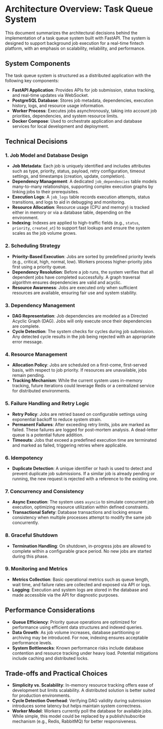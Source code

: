 # Architecture Overview: Task Queue System

This document summarizes the architectural decisions behind the implementation of a task queue system built with FastAPI. The system is designed to support background job execution for a real-time fintech platform, with an emphasis on scalability, reliability, and performance.

## System Components

The task queue system is structured as a distributed application with the following key components:

* **FastAPI Application**: Provides APIs for job submission, status tracking, and real-time updates via WebSocket.
* **PostgreSQL Database**: Stores job metadata, dependencies, execution history, logs, and resource usage information.
* **Worker Process**: Executes jobs asynchronously, taking into account job priorities, dependencies, and system resource limits.
* **Docker Compose**: Used to orchestrate application and database services for local development and deployment.

## Technical Decisions

### 1. Job Model and Database Design

* **Job Metadata**: Each job is uniquely identified and includes attributes such as type, priority, status, payload, retry configuration, timeout settings, and timestamps (creation, update, completion).
* **Dependency Management**: A dedicated `job_dependencies` table models many-to-many relationships, supporting complex execution graphs by linking jobs to their prerequisites.
* **Execution Logs**: A `job_logs` table records execution attempts, status transitions, and logs to aid in debugging and monitoring.
* **Resource Allocation**: Resource usage (CPU and memory) is tracked either in memory or via a database table, depending on the environment.
* **Indexing**: Indexes are applied to high-traffic fields (e.g., `status`, `priority`, `created_at`) to support fast lookups and ensure the system scales as the job volume grows.

### 2. Scheduling Strategy

* **Priority-Based Execution**: Jobs are sorted by predefined priority levels (e.g., critical, high, normal, low). Workers process higher-priority jobs first using a priority queue.
* **Dependency Resolution**: Before a job runs, the system verifies that all dependent jobs have completed successfully. A graph traversal algorithm ensures dependencies are valid and acyclic.
* **Resource Awareness**: Jobs are executed only when sufficient resources are available, ensuring fair use and system stability.

### 3. Dependency Management

* **DAG Representation**: Job dependencies are modeled as a Directed Acyclic Graph (DAG). Jobs will only execute once their dependencies are complete.
* **Cycle Detection**: The system checks for cycles during job submission. Any detected cycle results in the job being rejected with an appropriate error message.

### 4. Resource Management

* **Allocation Policy**: Jobs are scheduled on a first-come, first-served basis, with respect to job priority. If resources are unavailable, jobs remain pending.
* **Tracking Mechanism**: While the current system uses in-memory tracking, future iterations could leverage Redis or a centralized service for distributed environments.

### 5. Failure Handling and Retry Logic

* **Retry Policy**: Jobs are retried based on configurable settings using exponential backoff to reduce system strain.
* **Permanent Failures**: After exceeding retry limits, jobs are marked as failed. These failures are logged for post-mortem analysis. A dead-letter queue is a potential future addition.
* **Timeouts**: Jobs that exceed a predefined execution time are terminated and marked as failed, triggering retries where applicable.

### 6. Idempotency

* **Duplicate Detection**: A unique identifier or hash is used to detect and prevent duplicate job submissions. If a similar job is already pending or running, the new request is rejected with a reference to the existing one.

### 7. Concurrency and Consistency

* **Async Execution**: The system uses `asyncio` to simulate concurrent job execution, optimizing resource utilization within defined constraints.
* **Transactional Safety**: Database transactions and locking ensure consistency when multiple processes attempt to modify the same job concurrently.

### 8. Graceful Shutdown

* **Termination Handling**: On shutdown, in-progress jobs are allowed to complete within a configurable grace period. No new jobs are started during this phase.

### 9. Monitoring and Metrics

* **Metrics Collection**: Basic operational metrics such as queue length, wait time, and failure rates are collected and exposed via API or logs.
* **Logging**: Execution and system logs are stored in the database and made accessible via the API for diagnostic purposes.

## Performance Considerations

* **Queue Efficiency**: Priority queue operations are optimized for performance using efficient data structures and indexed queries.
* **Data Growth**: As job volume increases, database partitioning or archiving may be introduced. For now, indexing ensures acceptable performance levels.
* **System Bottlenecks**: Known performance risks include database contention and resource tracking under heavy load. Potential mitigations include caching and distributed locks.

## Trade-offs and Practical Choices

* **Simplicity vs. Scalability**: In-memory resource tracking offers ease of development but limits scalability. A distributed solution is better suited for production environments.
* **Cycle Detection Overhead**: Verifying DAG validity during submission introduces some latency but helps maintain system correctness.
* **Worker Model**: Workers currently poll the database for available jobs. While simple, this model could be replaced by a publish/subscribe mechanism (e.g., Redis, RabbitMQ) for better responsiveness.